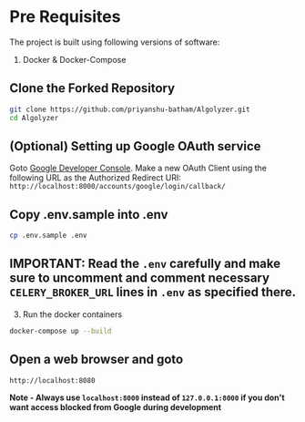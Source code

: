 # Pre Requisites
The project is built using following versions of software:
1. Docker & Docker-Compose

## Clone the Forked Repository
```bash
git clone https://github.com/priyanshu-batham/Algolyzer.git
cd Algolyzer
```

## (Optional) Setting up Google OAuth service
Goto [Google Developer Console](https://console.developers.google.com). Make a new OAuth Client using the following URL as the Authorized Redirect URI:
```http://localhost:8000/accounts/google/login/callback/```

## Copy .env.sample into .env

```bash
cp .env.sample .env
```
## IMPORTANT: Read the `.env` carefully and make sure to uncomment and comment necessary `CELERY_BROKER_URL` lines in `.env` as specified there.

3. Run the docker containers
```bash
docker-compose up --build
```
## Open a web browser and goto
```bash
http://localhost:8080
```
**Note - Always use `localhost:8000` instead of `127.0.0.1:8000` if you don't want access blocked from Google during development**